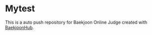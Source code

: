 # Mytest
This is a auto push repository for Baekjoon Online Judge created with [BaekjoonHub](https://github.com/BaekjoonHub/BaekjoonHub).
